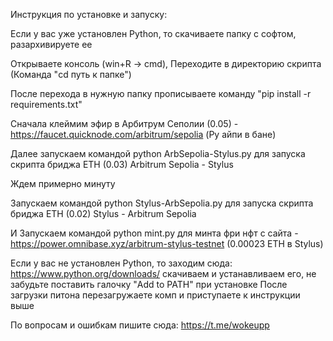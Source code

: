 Инструкция по установке и запуску:

Если у вас уже установлен Python, то скачиваете папку с софтом, разархивируете ее

Открываете консоль (win+R -> cmd), Переходите в директорию скрипта (Команда "cd путь к папке")

После перехода в нужную папку прописываете команду "pip install -r requirements.txt"

Сначала клеймим эфир в Арбитрум Сеполии (0.05) - https://faucet.quicknode.com/arbitrum/sepolia (Ру айпи в бане)

Далее запускаем командой python ArbSepolia-Stylus.py для запуска скрипта бриджа ETH (0.03) Arbitrum Sepolia - Stylus

Ждем примерно минуту

Запускаем командой python Stylus-ArbSepolia.py для запуска скрипта бриджа ETH (0.02) Stylus  - Arbitrum Sepolia

И Запускаем командой python mint.py для минта фри нфт с сайта - https://power.omnibase.xyz/arbitrum-stylus-testnet (0.00023 ETH в Stylus) 

Если у вас не установлен Python, то заходим сюда: https://www.python.org/downloads/ скачиваем и устанавливаем его, не забудьте поставить галочку "Add to PATH" при установке После загрузки питона перезагружаете комп и приступаете к инструкции выше

По вопросам и ошибкам пишите сюда: https://t.me/wokeupp
